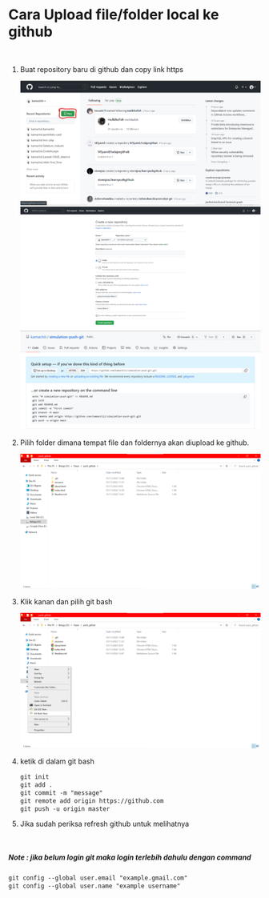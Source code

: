 <h1>Cara Upload file/folder local ke github</h1>
<br>
<ol>
<li>Buat repository baru di github dan copy link https

![Create new repository](resource/img/create-new.png)
![Rename repository](resource/img/rename.png)
![Copy link https](resource/img/copy.png)
</li>
<li>Pilih folder dimana tempat file dan foldernya akan diupload ke github.</li>

![Select folder](resource/img/select-folder.png)
<li>Klik kanan dan pilih git bash</li>

![right click to git bash](resource/img/rightclick-folder.png)
<li>ketik di dalam git bash
   
    git init
    git add .
    git commit -m "message"
    git remote add origin https://github.com
    git push -u origin master
</li>
<li>Jika sudah periksa refresh github untuk melihatnya</li>
</ol>
<br>
<h5>Note : jika belum login git maka login terlebih dahulu dengan command </h5>

    git config --global user.email "example.gmail.com"
    git config --global user.name "example username"
